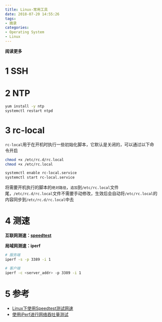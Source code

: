 ```yaml
---
title: Linux-常用工具
date: 2018-07-20 14:55:26
tags: 
- 摘录
categories: 
- Operating System
- Linux
---
```


**阅读更多**

<!--more-->

# 1 SSH

# 2 NTP

```sh
yum install -y ntp
systemctl restart ntpd
```

# 3 rc-local

`rc-local`用于在开机时执行一些初始化脚本，它默认是关闭的，可以通过以下命令开启

```sh
chmod +x /etc/rc.d/rc.local
chmod +x /etc/rc.local

systemctl enable rc-local.service
systemctl start rc-local.service
```

将需要开机执行的脚本的`绝对路径`，`追加`到`/etc/rc.local`文件尾，`/etc/rc.d/rc.local`文件不需要手动修改，生效后会自动将`/etc/rc.local`的内容同步到`/etc/rc.d/rc.local`中去

# 4 测速

**互联网测速：[speedtest](https://github.com/sivel/speedtest-cli)**

**局域网测速：iperf**

```sh
# 服务端
iperf -s -p 3389 -i 1

# 客户端
iperf -c <server_addr> -p 3389 -i 1
```

# 5 参考

* [Linux下使用Speedtest测试网速](https://www.linuxprobe.com/speedtest-network-in-linux.html)
* [使用iPerf进行网络吞吐量测试](https://www.jianshu.com/p/15f888309c72)
